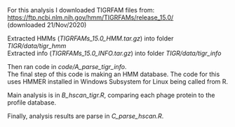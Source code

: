 For this analysis I downloaded TIGRFAM files from:  
<https://ftp.ncbi.nlm.nih.gov/hmm/TIGRFAMs/release_15.0/>  
(downloaded 21/Nov/2020)

Extracted HMMs (*TIGRFAMs_15.0_HMM.tar.gz*) into folder *TIGR/data/tigr_hmm*  
Extracted info (*TIGRFAMs_15.0_INFO.tar.gz*) into folder *TIGR/data/tigr_info*  

Then ran code in *code/A_parse_tigr_info*.  
The final step of this code is making an HMM database. The code for this uses HMMER installed in Windows Subsystem for Linux being called from R.

Main analysis is in *B_hscan_tigr.R*, comparing each phage protein to the profile database.

Finally, analysis results are parse in *C_parse_hscan.R*.


